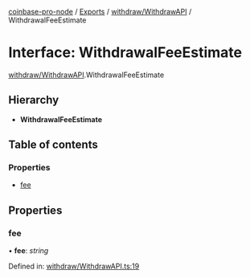 [coinbase-pro-node](../../README.md) / [Exports](../../modules.md) / [withdraw/WithdrawAPI](../../modules/withdraw_withdrawapi.md) / WithdrawalFeeEstimate

# Interface: WithdrawalFeeEstimate

[withdraw/WithdrawAPI](../../modules/withdraw_withdrawapi.md).WithdrawalFeeEstimate

## Hierarchy

- **WithdrawalFeeEstimate**

## Table of contents

### Properties

- [fee](withdrawapi.withdrawalfeeestimate.md#fee)

## Properties

### fee

• **fee**: _string_

Defined in: [withdraw/WithdrawAPI.ts:19](https://github.com/bennycode/coinbase-pro-node/blob/aa07e6d/src/withdraw/WithdrawAPI.ts#L19)
